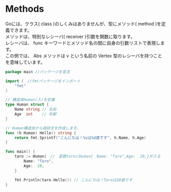 # Methods

Goには、クラス( class )のしくみはありませんが、型にメソッド( method )を定義できます。<br>
メソッドは、特別なレシーバ( receiver )引数を関数に取ります。<br>
レシーバは、 func キーワードとメソッド名の間に自身の引数リストで表現します。<br>
この例では、 Abs メソッドは v という名前の Vertex 型のレシーバを持つことを意味しています。<br>

```go
package main //パッケージを宣言

import (　//fmtパッケージをインポート
	"fmt"
)

// 構造体Human(人)を定義
type Human struct {
	Name string // 名前
	Age  int    // 年齢
}

// Human構造体から挨拶文を作成します。
func (h Human) Hello() string {　
	return fmt.Sprintf("こんにちは！%sは%d歳です", h.Name, h.Age)
}

func main() {
	taro := Human{　//　変数taroにHuman{　Name: "Taro",Age:  20,}が入る
		Name: "Taro",
		Age:  20,
	}

	fmt.Println(taro.Hello()) // こんにちは！Taroは20歳です
}
```
